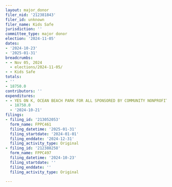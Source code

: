 ```yaml
---
layout: major_donor
filer_nid: '212381843'
filer_id: unknown
filer_name: Kids Safe
jurisdiction: ''
committee_type: major donor
election: '2024-11-05'
dates:
- '2024-10-23'
- '2025-01-31'
breadcrumbs:
- - Nov 05, 2024
  - elections/2024-11-05/
- - Kids Safe
totals:
- ''
- 18750.0
contributors: ''
expenditures:
- - YES ON K, OCEAN BEACH PARK FOR ALL SPONSORED BY COMMUNITY NONPROFITS
  - 18750.0
  - '2024-10-21'
filings:
- filing_id: '213052053'
  form_name: FPPC461
  filing_datetime: '2025-01-31'
  filing_startdate: '2024-01-01'
  filing_enddate: '2024-12-31'
  filing_activity_type: Original
- filing_id: '212388258'
  form_name: FPPC497
  filing_datetime: '2024-10-23'
  filing_startdate: ''
  filing_enddate: ''
  filing_activity_type: Original

---
```


